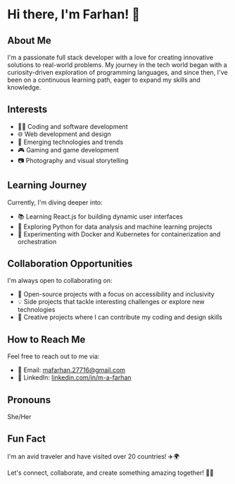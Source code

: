 # Hi there, I'm Farhan! 👋

## About Me
I'm a passionate full stack developer with a love for creating innovative solutions to real-world problems. My journey in the tech world began with a curiosity-driven exploration of programming languages, and since then, I've been on a continuous learning path, eager to expand my skills and knowledge.

## Interests
- 👨‍💻 Coding and software development
- 🌐 Web development and design
- 🚀 Emerging technologies and trends
- 🎮 Gaming and game development
- 📷 Photography and visual storytelling

## Learning Journey
Currently, I'm diving deeper into:
- 📚 Learning React.js for building dynamic user interfaces
- 🐍 Exploring Python for data analysis and machine learning projects
- 🚀 Experimenting with Docker and Kubernetes for containerization and orchestration

## Collaboration Opportunities
I'm always open to collaborating on:
- 🤝 Open-source projects with a focus on accessibility and inclusivity
- 💡 Side projects that tackle interesting challenges or explore new technologies
- 🎨 Creative projects where I can contribute my coding and design skills

## How to Reach Me
Feel free to reach out to me via:
- 📧 Email: mafarhan.27716@gmail.com
- 💬 LinkedIn: [linkedin.com/in/m-a-farhan](https://www.linkedin.com/in/m-a-farhan-b33130279/)

## Pronouns
She/Her

## Fun Fact
I'm an avid traveler and have visited over 20 countries! ✈️🌍

Let's connect, collaborate, and create something amazing together! 🚀✨

